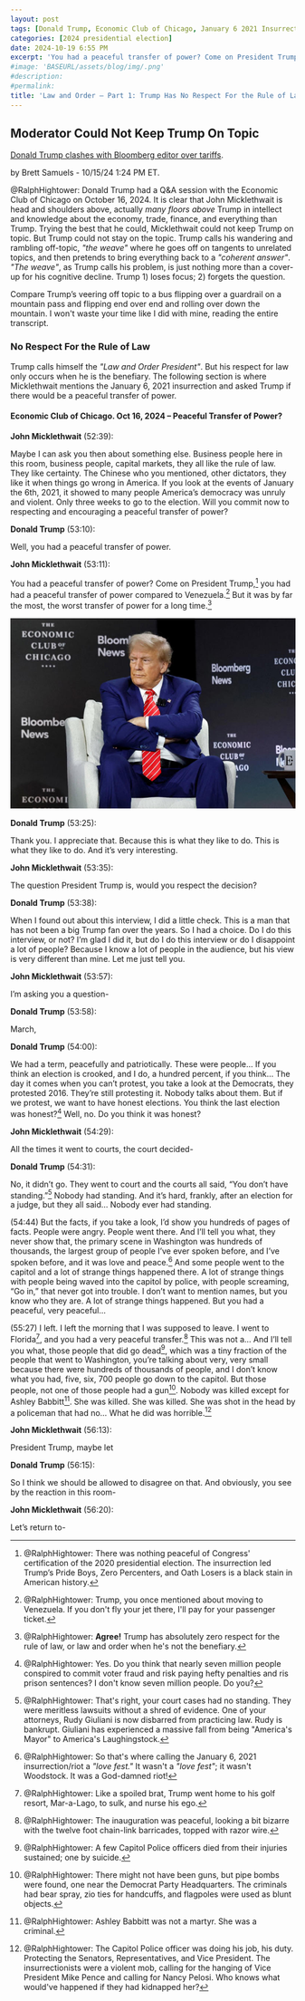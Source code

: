```yaml
---
layout: post
tags: [Donald Trump, Economic Club of Chicago, January 6 2021 Insurrection, Law and Order, peaceful transfer of power]
categories: [2024 presidential election]
date: 2024-10-19 6:55 PM
excerpt: 'You had a peaceful transfer of power? Come on President Trump, you had had a peaceful transfer of power compared to Venezuela. But it was by far the most, the worst transfer of power for a long time. – John Micklethwait, Editor-in-chief of Bloomberg News'
#image: 'BASEURL/assets/blog/img/.png'
#description:
#permalink:
title: 'Law and Order – Part 1: Trump Has No Respect For the Rule of Law'
---
```



## Moderator Could Not Keep Trump On Topic


[Donald Trump clashes with Bloomberg editor over tariffs](https://thehill.com/homenews/campaign/4934505-trump-defends-tariffs-chicago/).

 by Brett Samuels - 10/15/24 1:24 PM ET.

@RalphHightower: Donald Trump had a Q&A session with the Economic Club of
Chicago on October 16, 2024. It is clear that John Micklethwait is head and
shoulders above, actually *many floors above* Trump in intellect and knowledge
about the economy, trade, finance, and everything than Trump. Trying the best
that he could, Micklethwait could not keep Trump on topic. But Trump could not
stay on the topic. Trump calls his wandering and rambling off-topic,
*"the weave"* where he goes off on tangents to unrelated topics, and then
pretends to bring everything back to a *"coherent answer"*. *"The weave"*, as
Trump calls his problem, is just nothing more than a cover-up for his cognitive
decline. Trump 1) loses focus; 2) forgets the question.

Compare Trump’s veering off topic to a bus flipping over a guardrail on a
mountain pass and flipping end over end and rolling over down the mountain. I
won't waste your time like I did with mine, reading the entire transcript.

### No Respect For the Rule of Law

Trump calls himself the *"Law and Order President"*. But his respect for law
only occurs when he is the benefiary. The following section is where Micklethwait
mentions the January 6, 2021 insurrection and asked Trump if there would be a
peaceful transfer of power.

#### Economic Club of Chicago. Oct 16, 2024 – Peaceful Transfer of Power?

**John Micklethwait** (52:39):

Maybe I can ask you then about something else. Business people here in this room,
business people, capital markets, they all like the rule of law. They like
certainty. The Chinese who you mentioned, other dictators, they like it when
things go wrong in America. If you look at the events of January the 6th, 2021,
it showed to many people America’s democracy was unruly and violent. Only three
weeks to go to the election. Will you commit now to respecting and encouraging a
peaceful transfer of power?

**Donald Trump** (53:10):

Well, you had a peaceful transfer of power.

**John Micklethwait** (53:11):

You had a peaceful transfer of power? Come on President Trump,[^11] you had had
a peaceful transfer of power compared to Venezuela.[^12] But it was by far the
most, the worst transfer of power for a long time.[^13]

![Grumpy Trump Looks Like He's Been Sent to a Corner By His Teacher](EconomicClubOfChicago/GrumpyTrumpChicago.jpeg)

[^11]: @RalphHightower: There was nothing peaceful of Congress' certification of the 2020 presidential election. The insurrection led Trump’s Pride Boys, Zero Percenters, and Oath Losers is a black stain in American history. 

[^12]: @RalphHightower: Trump, you once mentioned about moving to Venezuela. If you don't fly your jet there, I'll pay for your passenger ticket.

[^13]: @RalphHightower: **Agree!** Trump has absolutely zero respect for the rule of law, or law and order when he's not the benefiary.

**Donald Trump** (53:25):

Thank you. I appreciate that. Because this is what they like to do. This is what
they like to do. And it’s very interesting.


**John Micklethwait** (53:35):

The question President Trump is, would you respect the decision?

**Donald Trump** (53:38):

When I found out about this interview, I did a little check. This is a man that
has not been a big Trump fan over the years. So I had a choice. Do I do this
interview, or not? I’m glad I did it, but do I do this interview or do I
disappoint a lot of people? Because I know a lot of people in the audience, but
his view is very different than mine. Let me just tell you.

**John Micklethwait** (53:57):

I’m asking you a question-

**Donald Trump** (53:58):

March,

**Donald Trump** (54:00):

We had a term, peacefully and patriotically. These were people… If you think an
election is crooked, and I do, a hundred percent, if you think… The day it comes
when you can’t protest, you take a look at the Democrats, they protested 2016.
They’re still protesting it. Nobody talks about them. But if we protest, we want
to have honest elections. You think the last election was honest?[^21] Well, no.
Do you think it was honest?

[^21]: @RalphHightower: Yes. Do you think that nearly seven million people conspired to commit voter fraud and risk paying hefty penalties and ris prison sentences? I don't know seven million people. Do you?

**John Micklethwait** (54:29):

All the times it went to courts, the court decided-

**Donald Trump** (54:31):

No, it didn’t go. They went to court and the courts all said, “You don’t have
standing.”[^31] Nobody had standing. And it’s hard, frankly, after an election
for a judge, but they all said… Nobody ever had standing.

[^31]: @RalphHightower: That's right, your court cases had no standing. They were meritless lawsuits without a shred of evidence. One of your attorneys, Rudy Giuliani is now disbarred from practicing law. Rudy is bankrupt. Giuliani has experienced a massive fall from being "America's Mayor" to America's Laughingstock.[^32]

[^32]: @RalphHightower: Trump is a resume killer. All who work Trump have their reputation tarnished; perhaps former General James Mattis. He had his resignation letter in his inside coat pocket ready to hand to Trump when Trump didn't agree with Mattis' suggestion; Mattison turned in his resignation on the spot.

(54:44)
But the facts, if you take a look, I’d show you hundreds of pages of facts.
People were angry. People went there. And I’ll tell you what, they never show
that, the primary scene in Washington was hundreds of thousands, the largest
group of people I’ve ever spoken before, and I’ve spoken before, and it was love
and peace.[^41] And some people went to the capitol and a lot of strange things
happened there. A lot of strange things with people being waved into the capitol
by police, with people screaming, “Go in,” that never got into trouble. I don’t
want to mention names, but you know who they are. A lot of strange things
happened. But you had a peaceful, very peaceful…

[^41]: @RalphHightower: So that's where calling the January 6, 2021 insurrection/riot a *"love fest."* It wasn't a *"love fest"*; it wasn't Woodstock. It was a God-damned riot!

(55:27)
I left. I left the morning that I was supposed to leave. I went to Florida[^50],
and you had a very peaceful transfer.[^51] This was not a… And I’ll tell you
what, those people that did go dead[^52], which was a tiny fraction of the
people that went to Washington, you’re talking about very, very small because
there were hundreds of thousands of people, and I don’t know what you had, five,
six, 700 people go down to the capitol. But those people, not one of those
people had a gun[^53]. Nobody was killed except for Ashley Babbitt[^54]. She was
killed. She was killed. She was shot in the head by a policeman that had no…
What he did was horrible.[^55]

[^50]: @RalphHightower: Like a spoiled brat, Trump went home to his golf resort, Mar-a-Lago, to sulk, and nurse his ego.

[^51]: @RalphHightower: The inauguration was peaceful, looking a bit bizarre with the twelve foot chain-link barricades, topped with razor wire.

[^52]: @RalphHightower: A few Capitol Police officers died from their injuries sustained; one by suicide.

[^53]: @RalphHightower: There might not have been guns, but pipe bombs were found, one near the Democrat Party Headquarters. The criminals had bear spray, zio ties for handcuffs, and flagpoles were used as blunt objects. 

[^54]: @RalphHightower: Ashley Babbitt was not a martyr. She was a criminal.

[^55]: @RalphHightower: The Capitol Police officer was doing his job, his duty. Protecting the Senators, Representatives, and Vice President. The insurrectionists were a violent mob, calling for the hanging of Vice President Mike Pence and calling for Nancy Pelosi. Who knows what would've happened if they had kidnapped her?

**John Micklethwait** (56:13):

President Trump, maybe let

**Donald Trump** (56:15):

So I think we should be allowed to disagree on that. And obviously, you see by the
reaction in this room-

**John Micklethwait** (56:20):

Let’s return to-

